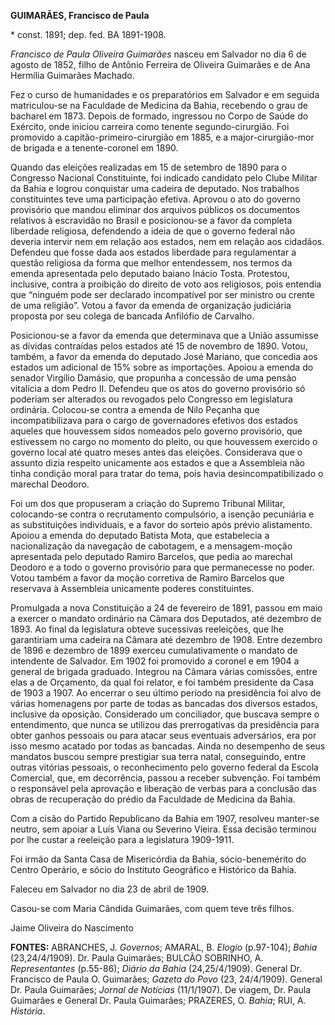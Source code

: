 **GUIMARÃES, Francisco de Paula**

\* const. 1891; dep. fed. BA 1891-1908.

*Francisco de Paula Oliveira Guimarães* nasceu em Salvador no dia 6 de
agosto de 1852, filho de Antônio Ferreira de Oliveira Guimarães e de Ana
Hermília Guimarães Machado.

Fez o curso de humanidades e os preparatórios em Salvador e em seguida
matriculou-se na Faculdade de Medicina da Bahia, recebendo o grau de
bacharel em 1873. Depois de formado, ingressou no Corpo de Saúde do
Exército, onde iniciou carreira como tenente segundo-cirurgião. Foi
promovido a capitão-primeiro-cirurgião em 1885, e a major-cirurgião-mor
de brigada e a tenente-coronel em 1890.

Quando das eleições realizadas em 15 de setembro de 1890 para o
Congresso Nacional Constituinte, foi indicado candidato pelo Clube
Militar da Bahia e logrou conquistar uma cadeira de deputado. Nos
trabalhos constituintes teve uma participação efetiva. Aprovou o ato do
governo provisório que mandou eliminar dos arquivos públicos os
documentos relativos à escravidão no Brasil e posicionou-se a favor da
completa liberdade religiosa, defendendo a ideia de que o governo
federal não deveria intervir nem em relação aos estados, nem em relação
aos cidadãos. Defendeu que fosse dada aos estados liberdade para
regulamentar a questão religiosa da forma que melhor entendessem, nos
termos da emenda apresentada pelo deputado baiano Inácio Tosta.
Protestou, inclusive, contra a proibição do direito de voto aos
religiosos, pois entendia que “ninguém pode ser declarado incompatível
por ser ministro ou crente de uma religião”. Votou a favor da emenda de
organização judiciária proposta por seu colega de bancada Anfilófio de
Carvalho.

Posicionou-se a favor da emenda que determinava que a União assumisse as
dívidas contraídas pelos estados até 15 de novembro de 1890. Votou,
também, a favor da emenda do deputado José Mariano, que concedia aos
estados um adicional de 15% sobre as importações. Apoiou a emenda do
senador Virgílio Damásio, que propunha a concessão de uma pensão
vitalícia a dom Pedro II. Defendeu que os atos do governo provisório só
poderiam ser alterados ou revogados pelo Congresso em legislatura
ordinária. Colocou-se contra a emenda de Nilo Peçanha que
incompatibilizava para o cargo de governadores efetivos dos estados
aqueles que houvessem sidos nomeados pelo governo provisório, que
estivessem no cargo no momento do pleito, ou que houvessem exercido o
governo local até quatro meses antes das eleições. Considerava que o
assunto dizia respeito unicamente aos estados e que a Assembleia não
tinha condição moral para tratar do tema, pois havia
desincompatibilizado o marechal Deodoro.

Foi um dos que propuseram a criação do Supremo Tribunal Militar,
colocando-se contra o recrutamento compulsório, a isenção pecuniária e
as substituições individuais, e a favor do sorteio após prévio
alistamento. Apoiou a emenda do deputado Batista Mota, que estabelecia a
nacionalização da navegação de cabotagem, e a mensagem-moção apresentada
pelo deputado Ramiro Barcelos, que pedia ao marechal Deodoro e a todo o
governo provisório para que permanecesse no poder. Votou também a favor
da moção corretiva de Ramiro Barcelos que reservava à Assembleia
unicamente poderes constituintes.

Promulgada a nova Constituição a 24 de fevereiro de 1891, passou em maio
a exercer o mandato ordinário na Câmara dos Deputados, até dezembro de
1893. Ao final da legislatura obteve sucessivas reeleições, que lhe
garantiriam uma cadeira na Câmara até dezembro de 1908. Entre dezembro
de 1896 e dezembro de 1899 exerceu cumulativamente o mandato de
intendente de Salvador. Em 1902 foi promovido a coronel e em 1904 a
general de brigada graduado. Integrou na Câmara várias comissões, entre
elas a de Orçamento, da qual foi relator, e foi também presidente da
Casa de 1903 a 1907. Ao encerrar o seu último período na presidência foi
alvo de várias homenagens por parte de todas as bancadas dos diversos
estados, inclusive da oposição. Considerado um conciliador, que buscava
sempre o entendimento, que nunca se utilizou das prerrogativas da
presidência para obter ganhos pessoais ou para atacar seus eventuais
adversários, era por isso mesmo acatado por todas as bancadas. Ainda no
desempenho de seus mandatos buscou sempre prestigiar sua terra natal,
conseguindo, entre outras vitórias pessoais, o reconhecimento pelo
governo federal da Escola Comercial, que, em decorrência, passou a
receber subvenção. Foi também o responsável pela aprovação e liberação
de verbas para a conclusão das obras de recuperação do prédio da
Faculdade de Medicina da Bahia.

Com a cisão do Partido Republicano da Bahia em 1907, resolveu manter-se
neutro, sem apoiar a Luís Viana ou Severino Vieira. Essa decisão
terminou por lhe custar a reeleição para a legislatura 1909-1911.

Foi irmão da Santa Casa de Misericórdia da Bahia, sócio-benemérito do
Centro Operário, e sócio do Instituto Geográfico e Histórico da Bahia.

Faleceu em Salvador no dia 23 de abril de 1909.

Casou-se com Maria Cândida Guimarães, com quem teve três filhos.

Jaime Oliveira do Nascimento

**FONTES:** ABRANCHES, J. *Governos*; AMARAL, B. *Elogio* (p.97-104);
*Bahia* (23,24/4/1909). Dr. Paula Guimarães; BULCÃO SOBRINHO, A.
*Representantes* (p.55-86); *Diário da Bahia* (24,25/4/1909). General
Dr. Francisco de Paula O. Guimarães; *Gazeta do Povo* (23, 24/4/1909).
General Dr. Paula Guimarães; *Jornal de Notícias* (11/1/1907). De
viagem, Dr. Paula Guimarães e General Dr. Paula Guimarães; PRAZERES, O.
*Bahia*; RUI, A. *História*.
